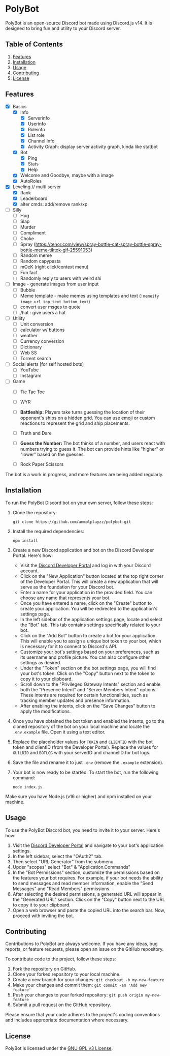 # PolyBot

PolyBot is an open-source Discord bot made using Discord.js v14. It is designed to bring fun and utility to your Discord server.

## Table of Contents

1. [Features](#features)
2. [Installation](#installation)
3. [Usage](#usage)
4. [Contributing](#contributing)
5. [License](#license)

## Features

- [x] Basics
   - [x] Info
      - [x] Serverinfo
      - [x] Userinfo
      - [x] Roleinfo
      - [x] List role
      - [x] Channel Info
      - [x] Activity Graph: display server activity graph, kinda like statbot
   - [x] Bot
      - [x] Ping
      - [x] Stats
      - [x] Help
   - [x] Welcome and Goodbye, maybe with a image
   - [x] AutoRoles
- [x] Leveling // multi server
   - [x] Rank
   - [x] Leaderboard
   - [x] alter cmds: add/remove rank/xp
- [ ] Silly
   - [ ] Hug
   - [ ] Slap
   - [ ] Murder
   - [ ] Compliment
   - [ ] Choke
   - [ ] Spray (https://tenor.com/view/spray-bottle-cat-spray-bottle-spray-bottle-meme-tiktok-gif-25591053)
   - [ ] Random meme
   - [ ] Random capypasta
   - [ ] mOcK \(right click/context menu)
   - [ ] Fun fact
   - [ ] Randomly reply to users with weird shi
- [ ] Image - generate images from user input
   - [ ] Bubble
   - [ ] Meme template - make memes using templates and text (`!memeify image_url top_text bottom_text`)
   - [ ] convert user msges to quote
   - [ ] /hat : give users a hat
- [ ] Utility
   - [ ] Unit conversion
   - [ ] calculator w/ buttons
   - [ ] weather
   - [ ] Currency conversion
   - [ ] Dictionary
   - [ ] Web SS
   - [ ] Torrent search
- [ ] Social alerts \[for self hosted bots]
   - [ ] YouTube
   - [ ] Instagram
- [ ] Game
   - [ ] Tic Tac Toe
   - [ ] WYR
   - [ ] **Battleship:** Players take turns guessing the location of their opponent's ships on a hidden grid. You can use emoji or custom reactions to represent the grid and ship placements.
   - [ ] Truth and Dare
   - [ ] **Guess the Number:** The bot thinks of a number, and users react with numbers trying to guess it. The bot can provide hints like "higher" or "lower" based on the guesses.
   - [ ] Rock Paper Scissors
     
  
The bot is a work in progress, and more features are being added regularly.

## Installation

To run the PolyBot Discord bot on your own server, follow these steps:

1. Clone the repository:

    ```
    git clone https://github.com/anmolplayzz/polybot.git
    ```

2. Install the required dependencies:

    ```
    npm install
    ```

3. Create a new Discord application and bot on the Discord Developer Portal. Here's how:

   - Visit the [Discord Developer Portal](https://discord.com/developers) and log in with your Discord account.
   - Click on the "New Application" button located at the top right corner of the Developer Portal. This will create a new application that will serve as the foundation for your Discord bot.
   - Enter a name for your application in the provided field. You can choose any name that represents your bot.
   - Once you have entered a name, click on the "Create" button to create your application. You will be redirected to the application's settings page.
   - In the left sidebar of the application settings page, locate and select the "Bot" tab. This tab contains settings specifically related to your bot.
   - Click on the "Add Bot" button to create a bot for your application. This will enable you to assign a unique bot token to your bot, which is necessary for it to connect to Discord's API.
   - Customize your bot's settings based on your preferences, such as its username and profile picture. You can also configure other settings as desired.
   - Under the "Token" section on the bot settings page, you will find your bot's token. Click on the "Copy" button next to the token to copy it to your clipboard.
   - Scroll down to the "Privileged Gateway Intents" section and enable both the "Presence Intent" and "Server Members Intent" options. These intents are required for certain functionalities, such as tracking member updates and presence information.
   - After enabling the intents, click on the "Save Changes" button to apply the modifications.

4. Once you have obtained the bot token and enabled the intents, go to the cloned repository of the bot on your local machine and locate the `.env.example` file. Open it using a text editor.

5. Replace the placeholder values for `TOKEN` and `CLIENTID` with the bot token and clientID (from the Developer Portal). Replace the values for `GUILDID` and `BOTLOG` with your serverID and channelID for bot logs.

6. Save the file and rename it to just `.env` (remove the `.example` extension).

7. Your bot is now ready to be started. To start the bot, run the following command:

    ```
    node index.js
    ```

Make sure you have Node.js (v16 or higher) and npm installed on your machine.

## Usage

To use the PolyBot Discord bot, you need to invite it to your server. Here's how:

1. Visit the [Discord Developer Portal](https://discord.com/developers) and navigate to your bot's application settings.
2. In the left sidebar, select the "OAuth2" tab.
3. Then select "URL Generator" from the submenu.
4. Upder "scopes" select "Bot" & "Application.Commands"
4. In the "Bot Permissions" section, customize the permissions based on the features your bot requires. For example, if your bot needs the ability to send messages and read member information, enable the "Send Messages" and "Read Members" permissions.
5. After selecting the desired permissions, a generated URL will appear in the "Generated URL" section. Click on the "Copy" button next to the URL to copy it to your clipboard.
6. Open a web browser and paste the copied URL into the search bar. Now, proceed with inviting the bot.

## Contributing

Contributions to PolyBot are always welcome. If you have any ideas, bug reports, or feature requests, please open an issue on the GitHub repository.

To contribute code to the project, follow these steps:

1. Fork the repository on GitHub.
2. Clone your forked repository to your local machine.
3. Create a new branch for your changes: `git checkout -b my-new-feature`
4. Make your changes and commit them: `git commit -am 'Add new feature'`
5. Push your changes to your forked repository: `git push origin my-new-feature`
6. Submit a pull request on the GitHub repository.

Please ensure that your code adheres to the project's coding conventions and includes appropriate documentation where necessary.

## License

PolyBot is licensed under the [GNU GPL v3 License](LICENSE). 
